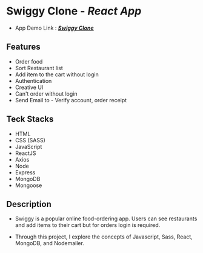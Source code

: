 # Swiggy Clone - _React App_

-   App Demo Link : **_[Swiggy Clone](https://swiggy-vivek.vercel.app/)_**

## Features

-   Order food
-   Sort Restaurant list
-   Add item to the cart without login
-   Authentication
-   Creative UI
-   Can't order without login
-   Send Email to - Verify account, order receipt

## Teck Stacks

-   HTML
-   CSS (SASS)
-   JavaScript
-   ReactJS
-   Axios
-   Node
-   Express
-   MongoDB
-   Mongoose

## Description

-   Swiggy is a popular online food-ordering app. Users can see restaurants and add items to their cart but for orders login is required.

-   Through this project, I explore the concepts of Javascript, Sass, React, MongoDB, and Nodemailer.
